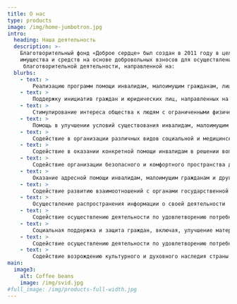 ```yaml
---
title: О нас
type: products
image: /img/home-jumbotron.jpg
intro:
  heading: Наша деятельность
  description: >-
    Благотворительный фонд «Доброе сердце» был создан в 2011 году в целях формирования 
    имущества и средств на основе добровольных взносов для осуществления
     благотворительной деятельности, направленной на: 
  blurbs:
    - text: >
        Реализацию программ помощи инвалидам, малоимущим гражданам, лицам не имеющим жилья (бездомным) и другим категориям социально незащищенных лиц, путем оказания материальной и иной помощи, в том числе через развитие и внедрение инструментов благотворительности, связанных с использованием сети Интернет, создание и использование эффективной системы привлечения и распределения пожертвований от физических и юридических лиц
    - text: >
        Поддержку инициатив граждан и юридических лиц, направленных на решение социальных, благотворительных, культурных, образовательных и иных общественно значимых проблем
    - text: >
        Стимулирование интереса общества к людям с ограниченными физическими возможностями и продвижение спорта среди людей и групп людей с ограниченными физическими возможностями
    - text: >
        Помощь в улучшении условий существования инвалидам, малоимущим гражданам и другим категориям социально незащищенных лиц
    - text: >
        Содействие в организации различных видов социальной и медицинской помощи, услуг и форм обслуживания инвалидов, пенсионеров, малоимущих граждан и другим категориям социально незащищенных лиц
    - text: >
        Содействие в оказании конкретной помощи инвалидам в решении вопросов медицинской реабилитации, социально-культурных и жилищно-бытовых вопросов, а также организациям, оказываемым инвалидам такую помощь
    - text: >
        Содействие организации безопасного и комфортного пространства для инвалидов, малоимущих граждан и другим категориям социально незащищенных лиц
    - text: >
        Оказание адресной помощи инвалидам, малоимущим гражданам и другим категориям социально незащищенных лиц
    - text: >
        Содействие развитию взаимоотношений с органами государственной власти РФ, органами местного самоуправления, юридическими и физическими лицами
    - text: >
        Осуществление распространения информации о своей деятельности
    - text: >
        Содействие осуществлению деятельности по удовлетворению потребностей физических лиц в социальных услугах, в том числе в получении медицинской помощи, торгово-бытовом обслуживании, трудоустройстве, улучшении материальных, жилищных и бытовых условий жизни
    - text: >
        Социальная поддержка и защита граждан, включая, улучшение материального положения малообеспеченных, социальную реабилитацию безработных, бездомных, беженцев, инвалидов и иных лиц, которые в силу своих физических, интеллектуальных особенностей и иных обстоятельств не способны самостоятельно реализовать свои права и законные интересы
    - text: >
        Содействие осуществлению деятельности по удовлетворению потребностей физических лиц в социальных услугах, в том числе в получении медицинской помощи, торгово-бытовом обслуживании, трудоустройстве, улучшении материальных, жилищных и бытовых условий жизни
    - text: >
        Содействие возрождению культурного и духовного наследия страны через финансирование строительства, восстановления и благоукрашения культовых сооружений и зданий, оказание материальной помощи религиозным организациям основных религиозных конфессий
main:
  image3:
    alt: Coffee beans
    image: /img/svid.jpg
#full_image: /img/products-full-width.jpg
---
```



